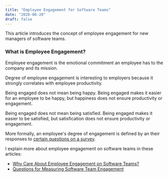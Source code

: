 ```yaml
---
title: "Employee Engagement for Software Teams"
date: "2020-08-20"
draft: false
---
```


This article introduces the concept of employee engagement for new managers of
software teams.

<!--more-->

### What is Employee Engagement?

Employee engagement is the emotional commitment an employee has to the company
and its mission.

Degree of employee engagement is interesting to employers because it strongly
correlates with employee productivity.

Being engaged does not mean being happy. Being engaged makes it easier for an
employee to be happy, but happiness does not ensure productivity or engagement.

Being engaged does not mean being satisfied. Being engaged makes it easier to
be satisfied, but satisfication does not ensure productivity or engagement.

More formally, an employee's degree of engagement is defined by an their
responses to [certain questions on a survey][1].

I explain more about employee engagement on software teams in these articles:

- [Why Care About Employee Engagement on Software Teams?][2]
- [Questions for Measuring Software Team Engagement][1]


[1]: /questions-for-measuring-engagement
[2]: /motivating-engagement
